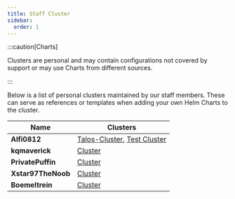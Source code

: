 ```yaml
---
title: Staff Cluster
sidebar:
  order: 1
---
```


:::caution[Charts]

Clusters are personal and may contain configurations not covered by support or may use Charts from different sources.

:::

Below is a list of personal clusters maintained by our staff members. These can serve as references or templates when adding your own Helm Charts to the cluster.

| Name            | Clusters |
|----------------|--------------------------------------------------------------|
| **Alfi0812**   | [Talos-Cluster](https://github.com/alfi0812/talos-cluster), [Test Cluster](https://github.com/alfi0812/test-cluster) |
| **kqmaverick** | [Cluster](https://github.com/kqmaverick/cluster) |
| **PrivatePuffin** | [Cluster](https://github.com/PrivatePuffin/cluster) |
| **Xstar97TheNoob** | [Cluster](https://github.com/xstar97/cluster) |
| **Boemeltrein** | [Cluster](https://github.com/Boemeltrein/TalosCluster) |
